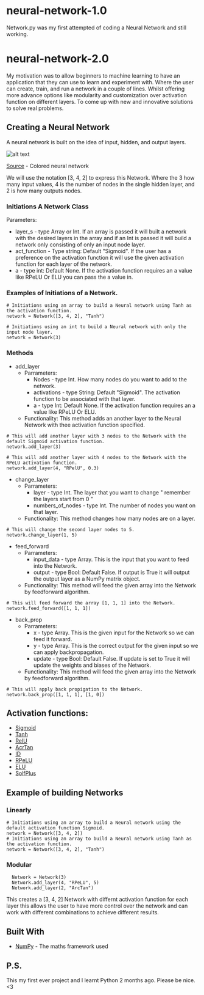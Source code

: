 # neural-network-1.0
Network.py was my first attempted of coding a Neural Network and still working. 

# neural-network-2.0
My motivation was to allow beginners to machine learning to have an application that they can use to learn and experiment with. Where the user can create, train, and run a network in a couple of lines. Whilst offering more advance options like modularity and customization over activation function on different layers. To come up with new and innovative solutions to solve real problems.

## Creating a Neural Network
A neural network is built on the idea of input, hidden, and output layers.

![alt text](https://upload.wikimedia.org/wikipedia/commons/thumb/4/46/Colored_neural_network.svg/296px-Colored_neural_network.svg.png)

[Source](https://commons.wikimedia.org/wiki/File:Colored_neural_network.svg) - Colored neural network

We will use the notation [3, 4, 2] to express this Network. Where the 3 how many input values, 4 is the number of nodes in the single hidden layer, and 2 is how many outputs nodes.

### Initiations A Network Class
Parameters:
* layer_s - type Array or Int. If an array is passed it will built a network with the desired layers in the array and if an Int is passed it will build a network only consisting of only an input node layer.
* act_function - Type string: Default "Sigmoid". If the user has a preference on the activation function it will use the given activation function for each layer of the network. 
* a - type int: Default None. If the activation function requires an a value like RPeLU Or ELU you can pass the a value in.

 ### Examples of Initiations of a Network.

```
# Initiations using an array to build a Neural network using Tanh as the activation function.
network = Network([3, 4, 2], "Tanh")
```

```
# Initiations using an int to build a Neural network with only the input node layer.
network = Network(3)
```

### Methods
* add_layer
  * Parrameters:
    * Nodes - type Int. How many nodes do you want to add to the network.
    * activations - type String: Default "Sigmoid". The activation function to be associated with that layer.
    * a - type Int: Default None. If the activation function requires an a value like RPeLU Or ELU.
  * Functionality:
    This method adds an another layer to the Neural Network with thee activation function specified.
```
# This will add another layer with 3 nodes to the Network with the default Sigmoid activation function.
network.add_layer(3)
```

```
# This will add another layer with 4 nodes to the Network with the RPeLU activation function.
network.add_layer(4, "RPelU", 0.3)
```
* change_layer
  * Parrameters:
    * layer - type Int. The layer that you want to change " remember the layers start from 0 "
    * numbers_of_nodes - type Int. The number of nodes you want on that layer.
  * Functionality:
    This method changes how many nodes are on a layer.
```
# This will change the second layer nodes to 5.
network.change_layer(1, 5)
```
* feed_forward
  * Parrameters:
    * input_data - type Array. This is the input that you want to feed into the Network.
    * output - type Bool: Default False. If output is True it will output the output layer as a NumPy matrix object.
  * Functionality:
    This method will feed the given array into the Network by feedforward algorithm.
```
# This will feed forward the array [1, 1, 1] into the Network.
network.feed_forward([1, 1, 1])
```
* back_prop
  * Parrameters:
    * x - type Array. This is the given input for the Network so we can feed it forward.
    * y - type Array. This is the correct output for the given input so we can apply backpropagation.
    * update - type Bool: Default False. If update is set to True it will update the weights and biases of the Network.
  * Functionality:
    This method will feed the given array into the Network by feedforward algorithm.
```
# This will apply back propigation to the Network.
network.back_prop([1, 1, 1], [1, 0])
```

## Activation functions:
* [Sigmoid](https://en.wikipedia.org/wiki/Sigmoid_function)
* [Tanh](http://reference.wolfram.com/language/ref/Tanh.html)
* [RelU](https://en.wikipedia.org/wiki/Rectifier_(neural_networks))
* [AcrTan](http://reference.wolfram.com/language/ref/ArcTan.html)
* [ID](https://en.wikipedia.org/wiki/Identity_function)
* [RPeLU](https://github.com/Kulbear/deep-learning-nano-foundation/wiki/ReLU-and-Softmax-Activation-Functions)
* [ELU](https://sefiks.com/2018/01/02/elu-as-a-neural-networks-activation-function/)
* [SolfPlus](https://sefiks.com/2017/08/11/softplus-as-a-neural-networks-activation-function/)

## Example of building Networks
### Linearly 
```
# Initiations using an array to build a Neural network using the default activation function Sigmoid.
network = Network([3, 4, 2])
# Initiations using an array to build a Neural network using Tanh as the activation function.
network = Network([3, 4, 2], "Tanh")
```

### Modular
```
  Network = Network(3)
  Network.add_layer(4, "RPeLU", 5)
  Network.add_layer(2, "ArcTan")
```
This creates a [3, 4, 2] Network with differnt activation function for each layer this allows the user to have more control over the network and can work with different combinations to achieve different results.

## Built With
* [NumPy](http://www.numpy.org/) - The maths framework used

## P.S.
This my first ever project and I learnt Python 2 months ago. Please be nice. <3
